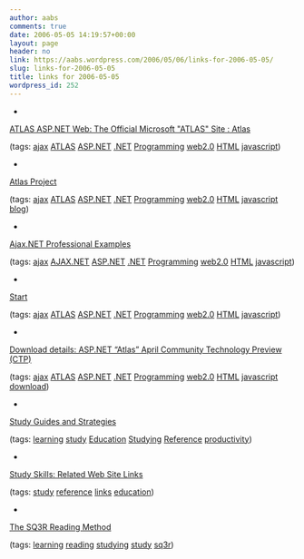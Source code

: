 ```yaml
---
author: aabs
comments: true
date: 2006-05-05 14:19:57+00:00
layout: page
header: no
link: https://aabs.wordpress.com/2006/05/06/links-for-2006-05-05/
slug: links-for-2006-05-05
title: links for 2006-05-05
wordpress_id: 252
---
```



	
  * 
		

[ATLAS ASP.NET Web: The Official Microsoft "ATLAS" Site : Atlas](http://atlas.asp.net/Default.aspx?tabid=47)


		

(tags: [ajax](http://del.icio.us/aabs/ajax) [ATLAS](http://del.icio.us/aabs/ATLAS) [ASP.NET](http://del.icio.us/aabs/ASP.NET) [.NET](http://del.icio.us/aabs/.NET) [Programming](http://del.icio.us/aabs/Programming) [web2.0](http://del.icio.us/aabs/web2.0) [HTML](http://del.icio.us/aabs/HTML) [javascript](http://del.icio.us/aabs/javascript))


	

	
  * 
		

[Atlas Project](http://weblogs.asp.net/scottgu/archive/2005/06/28/416185.aspx)


		

(tags: [ajax](http://del.icio.us/aabs/ajax) [ATLAS](http://del.icio.us/aabs/ATLAS) [ASP.NET](http://del.icio.us/aabs/ASP.NET) [.NET](http://del.icio.us/aabs/.NET) [Programming](http://del.icio.us/aabs/Programming) [web2.0](http://del.icio.us/aabs/web2.0) [HTML](http://del.icio.us/aabs/HTML) [javascript](http://del.icio.us/aabs/javascript) [blog](http://del.icio.us/aabs/blog))


	

	
  * 
		

[Ajax.NET Professional Examples](http://www.schwarz-interactive.de/)


		

(tags: [ajax](http://del.icio.us/aabs/ajax) [AJAX.NET](http://del.icio.us/aabs/AJAX.NET) [ASP.NET](http://del.icio.us/aabs/ASP.NET) [.NET](http://del.icio.us/aabs/.NET) [Programming](http://del.icio.us/aabs/Programming) [web2.0](http://del.icio.us/aabs/web2.0) [HTML](http://del.icio.us/aabs/HTML) [javascript](http://del.icio.us/aabs/javascript))


	

	
  * 
		

[Start](http://atlas.asp.net/docs/Default.aspx)


		

(tags: [ajax](http://del.icio.us/aabs/ajax) [ATLAS](http://del.icio.us/aabs/ATLAS) [ASP.NET](http://del.icio.us/aabs/ASP.NET) [.NET](http://del.icio.us/aabs/.NET) [Programming](http://del.icio.us/aabs/Programming) [web2.0](http://del.icio.us/aabs/web2.0) [HTML](http://del.icio.us/aabs/HTML) [javascript](http://del.icio.us/aabs/javascript))


	

	
  * 
		

[Download details: ASP.NET “Atlas” April Community Technology Preview (CTP)](http://www.microsoft.com/downloads/details.aspx?FamilyId=B01DC501-B3C1-4EC0-93F0-7DAC68D2F787&displaylang=en)


		

(tags: [ajax](http://del.icio.us/aabs/ajax) [ATLAS](http://del.icio.us/aabs/ATLAS) [ASP.NET](http://del.icio.us/aabs/ASP.NET) [.NET](http://del.icio.us/aabs/.NET) [Programming](http://del.icio.us/aabs/Programming) [web2.0](http://del.icio.us/aabs/web2.0) [HTML](http://del.icio.us/aabs/HTML) [javascript](http://del.icio.us/aabs/javascript) [download](http://del.icio.us/aabs/download))


	

	
  * 
		

[Study Guides and Strategies](http://www.studygs.net/)


		

(tags: [learning](http://del.icio.us/aabs/learning) [study](http://del.icio.us/aabs/study) [Education](http://del.icio.us/aabs/Education) [Studying](http://del.icio.us/aabs/Studying) [Reference](http://del.icio.us/aabs/Reference) [productivity](http://del.icio.us/aabs/productivity))


	

	
  * 
		

[Study Skills: Related Web Site Links](http://www.studygs.net/studyskills.htm)


		

(tags: [study](http://del.icio.us/aabs/study) [reference](http://del.icio.us/aabs/reference) [links](http://del.icio.us/aabs/links) [education](http://del.icio.us/aabs/education))


	

	
  * 
		

[The SQ3R Reading Method](http://www.studygs.net/texred2.htm)


		

(tags: [learning](http://del.icio.us/aabs/learning) [reading](http://del.icio.us/aabs/reading) [studying](http://del.icio.us/aabs/studying) [study](http://del.icio.us/aabs/study) [sq3r](http://del.icio.us/aabs/sq3r))


	



